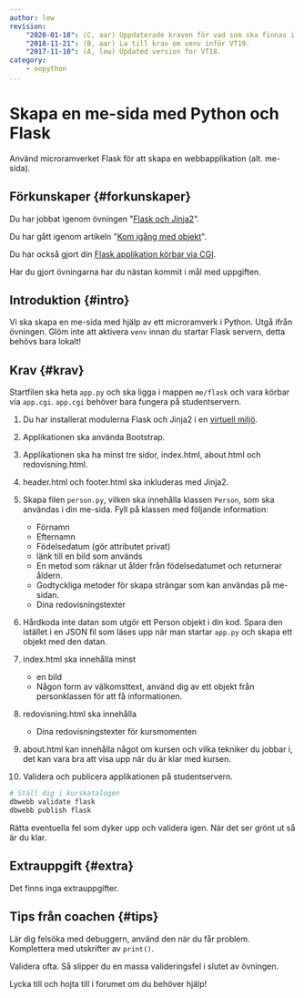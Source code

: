 ```yaml
---
author: lew
revision:
    "2020-01-18": (C, aar) Uppdaterade kraven för vad som ska finnas i Person objektet och spara data som json.
    "2018-11-21": (B, aar) La till krav om venv inför VT19.
    "2017-11-10": (A, lew) Updated version for VT18.
category:
    - oopython
...
```

Skapa en me-sida med Python och Flask
===================================

Använd microramverket Flask för att skapa en webbapplikation (alt. me-sida).

<!--more-->


Förkunskaper {#forkunskaper}
-----------------------

Du har jobbat igenom övningen "[Flask och Jinja2](kunskap/flask-med-jinja2)".

Du har gått igenom artikeln "[Kom igång med objekt](kunskap/kom-igang-med-objekt)".

Du har också gjort din [Flask applikation körbar via CGI](coachen/flask-som-cgi-script).

Har du gjort övningarna har du nästan kommit i mål med uppgiften.



Introduktion {#intro}
-----------------------

Vi ska skapa en me-sida med hjälp av ett microramverk i Python. Utgå ifrån övningen. Glöm inte att aktivera `venv` innan du startar Flask servern, detta behövs bara lokalt!



Krav {#krav}
-----------------------

Startfilen ska heta `app.py` och ska ligga i mappen `me/flask` och vara körbar via `app.cgi`. `app.cgi` behöver bara fungera på studentservern.

1. Du har installerat modulerna Flask och Jinja2 i en [virtuell miljö](kunskap/python-virtuel-miljo).

1. Applikationen ska använda Bootstrap.

1. Applikationen ska ha minst tre sidor, index.html, about.html och redovisning.html.

1. header.html och footer.html ska inkluderas med Jinja2.

1. Skapa filen `person.py`, vilken ska innehålla klassen `Person`, som ska användas i din me-sida. Fyll på klassen med följande information:
    * Förnamn
    * Efternamn
    * Födelsedatum (gör attributet privat)
    * länk till en bild som används
    * En metod som räknar ut ålder från födelsedatumet och returnerar åldern.
    * Godtyckliga metoder för skapa strängar som kan användas på me-sidan.
    * Dina redovisningstexter 

1. Hårdkoda inte datan som utgör ett Person objekt i din kod. Spara den istället i en JSON fil som läses upp när man startar `app.py` och skapa ett objekt med den datan.

1. index.html ska innehålla minst
    * en bild
    * Någon form av välkomsttext, använd dig av ett objekt från personklassen för att få informationen. 

1. redovisning.html ska innehålla
    * Dina redovisningstexter för kursmomenten

1. about.html kan innehålla något om kursen och vilka tekniker du jobbar i, det kan vara bra att visa upp när du är klar med kursen.

1. Validera och publicera applikationen på studentservern.


<!-- 5. Applikationen ska använda port 5000 -->

```bash
# Ställ dig i kurskatalogen
dbwebb validate flask
dbwebb publish flask
```

Rätta eventuella fel som dyker upp och validera igen. När det ser grönt ut så är du klar.



Extrauppgift {#extra}
-----------------------

Det finns inga extrauppgifter.



Tips från coachen {#tips}
-----------------------

Lär dig felsöka med debuggern, använd den när du får problem. Komplettera med utskrifter av `print()`.

Validera ofta. Så slipper du en massa valideringsfel i slutet av övningen.

Lycka till och hojta till i forumet om du behöver hjälp!
